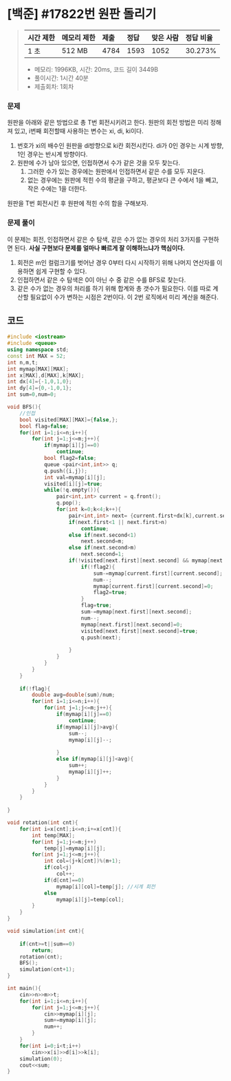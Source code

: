 # [백준] #17822번 원판 돌리기

> [문제]: https://www.acmicpc.net/problem/17822
>
> | 시간 제한 | 메모리 제한 | 제출 | 정답 | 맞은 사람 | 정답 비율 |
> | :-------- | :---------- | :--- | :--- | :-------- | :-------- |
> | 1 초      | 512 MB      | 4784 | 1593 | 1052      | 30.273%   |
>
> - 메모리: 1996KB, 시간: 20ms, 코드 길이 3449B
> - 풀이시간: 1시간 40분
> - 제출회차: 1회차

### 문제

원판을 아래와 같은 방법으로 총 T번 회전시키려고 한다. 원판의 회전 방법은 미리 정해져 있고, i번째 회전할때 사용하는 변수는 xi, di, ki이다.

1. 번호가 xi의 배수인 원판을 di방향으로 ki칸 회전시킨다. di가 0인 경우는 시계 방향, 1인 경우는 반시계 방향이다.
2. 원판에 수가 남아 있으면, 인접하면서 수가 같은 것을 모두 찾는다.
   1. 그러한 수가 있는 경우에는 원판에서 인접하면서 같은 수를 모두 지운다.
   2. 없는 경우에는 원판에 적힌 수의 평균을 구하고, 평균보다 큰 수에서 1을 빼고, 작은 수에는 1을 더한다.

원판을 T번 회전시킨 후 원판에 적힌 수의 합을 구해보자.

### 문제 풀이

 이 문제는 회전, 인접하면서 같은 수 탐색, 같은 수가 없는 경우의 처리 3가지를 구현하면 된다. **사실 구현보다 문제를 얼마나 빠르게 잘 이해하느냐가 핵심이다.**

1. 회전은 m인 컬럼크기를 벗어난 경우 0부터 다시 시작하기 위해 나머지 연산자를 이용하면 쉽게 구현할 수 있다.
2. 인접하면서 같은 수 탐색은 0이 아닌 수 중 같은 수를 BFS로 찾는다. 
3. 같은 수가 없는 경우의 처리를 하기 위해 합계와 총 갯수가 필요한다. 이를 따로 계산할 필요없이 수가 변하는 시점은 2번이다. 이 2번 로직에서 미리 계산을 해준다.



## 코드

``` c++
#include <iostream>
#include <queue>
using namespace std;
const int MAX = 52;
int n,m,t;
int mymap[MAX][MAX];
int x[MAX],d[MAX],k[MAX];
int dx[4]={-1,0,1,0};
int dy[4]={0,-1,0,1};
int sum=0,num=0;

void BFS(){
    //인접
    bool visited[MAX][MAX]={false,};
    bool flag=false;
    for(int i=1;i<=n;i++){
        for(int j=1;j<=m;j++){
            if(mymap[i][j]==0)
                continue;
            bool flag2=false;
            queue <pair<int,int>> q;
            q.push({i,j});
            int val=mymap[i][j];
            visited[i][j]=true;
            while(!q.empty()){
                pair<int,int> current = q.front();
                q.pop();
                for(int k=0;k<4;k++){
                    pair<int,int> next= {current.first+dx[k],current.second+dy[k]};
                    if(next.first<1 || next.first>n)
                        continue;
                    else if(next.second<1)
                        next.second=m;
                    else if(next.second>m)
                        next.second=1;
                    if(!visited[next.first][next.second] && mymap[next.first][next.second]==val){
                        if(!flag2){
                            sum-=mymap[current.first][current.second];
                            num--;
                            mymap[current.first][current.second]=0;
                            flag2=true;
                        }
                        flag=true;
                        sum-=mymap[next.first][next.second];
                        num--;
                        mymap[next.first][next.second]=0;
                        visited[next.first][next.second]=true;
                        q.push(next);
                        
                    }
                }
            }
        }
    }
    
    if(!flag){
        double avg=double(sum)/num;
        for(int i=1;i<=n;i++){
            for(int j=1;j<=m;j++){
                if(mymap[i][j]==0)
                    continue;
                if(mymap[i][j]>avg){
                    sum--;
                    mymap[i][j]--;
                    
                }
                else if(mymap[i][j]<avg){
                    sum++;
                    mymap[i][j]++;
                }
            }
        }
    }
    
}

void rotation(int cnt){
    for(int i=x[cnt];i<=n;i+=x[cnt]){
        int temp[MAX];
        for(int j=1;j<=m;j++)
            temp[j]=mymap[i][j];
        for(int j=1;j<=m;j++){
            int col=(j+k[cnt])%(m+1);
            if(col<j)
                col++;
            if(d[cnt]==0)
                mymap[i][col]=temp[j]; //시계 회전
            else
                mymap[i][j]=temp[col];
        }
    }
}

void simulation(int cnt){
    
    if(cnt>=t||sum==0)
        return;
    rotation(cnt);
    BFS();
    simulation(cnt+1);
}

int main(){
    cin>>n>>m>>t;
    for(int i=1;i<=n;i++){
        for(int j=1;j<=m;j++){
            cin>>mymap[i][j];
            sum+=mymap[i][j];
            num++;
        }
    }
    for(int i=0;i<t;i++)
        cin>>x[i]>>d[i]>>k[i];
    simulation(0);
    cout<<sum;
}


```

